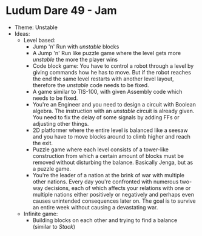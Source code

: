 # Ludum Dare 49 - Jam

- Theme: Unstable
- Ideas:
  - Level based:
    - Jump 'n' Run with *unstable* blocks
    - A Jump 'n' Run like puzzle game where the level gets more *unstable* the more the player wins
    - Code block game: You have to control a robot through a level by giving commands how he has to move. But if the robot reaches the end the same level restarts with another level layout, therefore the *unstable* code needs to be fixed.
    - A game similar to TIS-100, with given Assembly code which needs to be fixed.
    - You're an Engineer and you need to design a circuit with Boolean algebra. The instruction with an *unstable* circuit is already given. You need to fix the delay of some signals by adding FFs or adjusting other things.
    - 2D platformer where the entire level is balanced like a seesaw and you have to move blocks around to climb higher and reach the exit.
    - Puzzle game where each level consists of a tower-like construction from which a certain amount of blocks must be removed without disturbing the balance. Basically Jenga, but as a puzzle game.
    - You're the leader of a nation at the brink of war with multiple other nations. Every day you're confronted with numerous two-way decisions, each of which affects your relations with one or multiple nations either positively or negatively and perhaps even causes unintended consequences later on. The goal is to survive an entire week without causing a devastating war.
  - Infinite game:
    - Building blocks on each other and trying to find a balance (similar to *Stack*)
